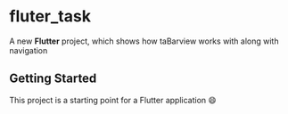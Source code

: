 # fluter_task

A new **Flutter** project, which shows how taBarview works with along with navigation

## Getting Started

This project is a starting point for a Flutter application 😄

